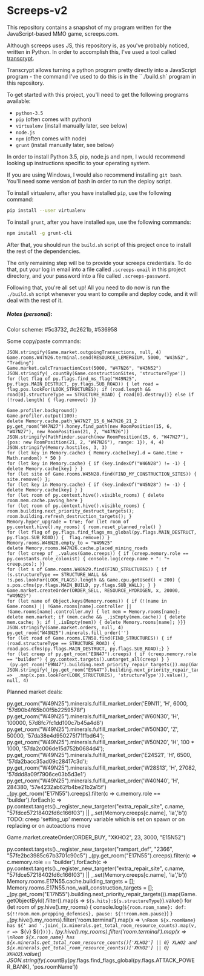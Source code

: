 Screeps-v2
==========

This repository contains a snapshot of my program written for the JavaScript-based MMO game, screeps.com.

Although screeps uses JS, this repository is, as you've probably noticed, written in Python. In order to accomplish this,
I've used a tool called [transcrypt](transcrypt.com).

Transcrypt allows turning a python program pretty directly into a JavaScript program - the command I've used to do this
is in the ``./build.sh` program in this repository.

To get started with this project, you'll need to get the following programs available:
- `python-3.5`
- `pip` (often comes with python)
- `virtualenv` (install manually later, see below)
- `node.js`
- `npm` (often comes with node)
- `grunt` (install manually later, see below)

In order to install Python 3.5, pip, node.js and npm, I would recommend looking up instructions specific to your
operating system.

If you are using Windows, I would also recommend installing `git bash`. You'll need some version of bash in order to run
the deploy script.

To install virtualenv, after you have installed `pip`, use the following command:

```sh
pip install --user virtualenv
```

To install `grunt`, after you have installed `npm`, use the following commands:
```sh
npm install -g grunt-cli
```

After that, you should run the `build.sh` script of this project once to install the rest of the dependencies.

The only remaining step will be to provide your screeps credentials. To do that, put your log in email into a file
called `.screeps-email` in this project directory, and your password into a file called `.screeps-password`.

Following that, you're all set up! All you need to do now is run the `./build.sh` script whenever you want to compile
and deploy code, and it will deal with the rest of it.


##### Notes (personal):

Color scheme: #5c3732, #c2621b, #536958

Some copy/paste commands:

```
JSON.stringify(Game.market.outgoingTransactions, null, 4)
Game.rooms.W47N26.terminal.send(RESOURCE_LEMERGIUM, 5000, "W43N52", "Trading")
Game.market.calcTransactionCost(5000, "W47N26", "W43N52")
JSON.stringify(_.countBy(Game.constructionSites, 'structureType'))
for (let flag of py.flags.find_ms_flag("W49N25", py.flags.MAIN_DESTRUCT, py.flags.SUB_ROAD)) { let road = flag.pos.lookFor(LOOK_STRUCTURES); if (road.length && road[0].structureType == STRUCTURE_ROAD) { road[0].destroy()} else if (!road.length) { flag.remove() }}

Game.profiler.background()
Game.profiler.output(100);
delete Memory.cache.path_W47N27_15_6_W47N26_21_2
py.get_room("W47N27").honey.find_path(new RoomPosition(15, 6, "W47N27"), new RoomPosition(21, 2, "W47N26"))
JSON.stringify(PathFinder.search(new RoomPosition(15, 6, "W47N27"), {pos: new RoomPosition(21, 2, "W47N26"), range: 1}), 4, 4)
JSON.stringify(Memory.hostiles, 3, 3)
for (let key in Memory.cache) { Memory.cache[key].d = Game.time + Math.random() * 50 }
for (let key in Memory.cache) { if (key.indexOf("W46N28") != -1) { delete Memory.cache[key] } }
for (let site of Game.rooms.W45N28.find(FIND_MY_CONSTRUCTION_SITES)) { site.remove() };
for (let key in Memory.cache) { if (key.indexOf("W45N28") != -1) { delete Memory.cache[key] } }
for (let room of py.context.hive().visible_rooms) { delete room.mem.cache.paving_here }
for (let room of py.context.hive().visible_rooms) { room.building.next_priority_destruct_targets(); room.building.refresh_destruction_targets(); }
Memory.hyper_upgrade = true; for (let room of py.context.hive().my_rooms) { room.reset_planned_role() }
for (let flag of py.flags.find_flags_ms_global(py.flags.MAIN_DESTRUCT, py.flags.SUB_ROAD)) {  flag.remove() }
Memory.rooms.W46N28.empty_to = "W49N25"
delete Memory.rooms.W47N26.cache.placed_mining_roads
for (let creep of _.values(Game.creeps)) { if (creep.memory.role == py.constants.role_colonist) { console.log(creep.name + ": "+ creep.pos); }}
for (let s of Game.rooms.W48N29.find(FIND_STRUCTURES)) { if (s.structureType == STRUCTURE_WALL && !s.pos.lookFor(LOOK_FLAGS).length && Game.cpu.getUsed() < 200) { s.pos.cfms(py.flags.MAIN_BUILD, py.flags.SUB_WALL); } }
Game.market.createOrder(ORDER_SELL, RESOURCE_HYDROGEN, x, 20000, "W49N25")
for (let name of Object.keys(Memory.rooms)) { if (!(name in Game.rooms) || !Game.rooms[name].controller || !Game.rooms[name].controller.my) { let mem = Memory.rooms[name]; delete mem.market; if (mem.cache && _.isEmpty(mem.cache)) { delete mem.cache; }; if (_.isEmpty(mem)) { delete Memory.rooms[name]; }}}
JSON.stringify(Game.market.orders, null, 4)
py.get_room("W49N25").minerals.fill_order('')
for (let road of Game.rooms.E7N58.find(FIND_STRUCTURES)) { if (road.structureType == STRUCTURE_ROAD) { road.pos.cfms(py.flags.MAIN_DESTRUCT, py.flags.SUB_ROAD);} }
for (let creep of py.get_room("E9N47").creeps) { if (creep.memory.role == "builder") { py.context.targets().untarget_all(creep) } }
_(py.get_room("E9N47").building.next_priority_repair_targets()).map(Game.getObjectById).filter().map('hits').value()
JSON.stringify(_(py.get_room("E9N47").building.next_priority_repair_targets()).map(Game.getObjectById).filter().map(x => _.map(x.pos.lookFor(LOOK_STRUCTURES), 'structureType')).value(), null, 4)
```

Planned market deals:

py.get_room("W49N25").minerals.fulfill_market_order('E9N11', 'H', 6000, '57d90b4f65b00f5b2259578f')
py.get_room("W49N25").minerals.fulfill_market_order('W60N30', 'H', 100000, 57d8fc7fc1dd100c7b45a4d8')
py.get_room("W49N25").minerals.fulfill_market_order('W50N30', 'Z', 50000, '57da38e4d950275f71ffbd64');
py.get_room("W49N25").minerals.fulfill_market_order('W50N20', 'H', 100 * 1000, '57da2c006de15d752b0684d4');
py.get_room("W49N25").minerals.fulfill_market_order('E24S21', 'H', 6500, '57da2bacc35ad09c28417c3d');
py.get_room("W49N25").minerals.fulfill_market_order('W28S13', 'H', 27082, '57ddd8a09f7906ce03b5d3e1')
py.get_room("W49N25").minerals.fulfill_market_order('W40N40', 'H', 284380, '57e4232ab62fb4be21b2a15f')
_(py.get_room("E17N55").creeps).filter(c => c.memory.role == 'builder').forEach(c => py.context.targets()._register_new_targeter("extra_repair_site", c.name, "57fdce57218402fd6c166f03") || _.set(Memory.creeps[c.name], 'la','b'))
TODO: creep 'setting_up' memory variable which is set on spawn or on replacing or on autoactions move

Game.market.createOrder(ORDER_BUY, "XKHO2", 23, 3000, "E15N52")

py.context.targets()._register_new_targeter("rampart_def", "2366", "57fe2bc3985c67b3701c90c5")
_(py.get_room("E17N55").creeps).filter(c => c.memory.role == 'builder').forEach(c => py.context.targets()._register_new_targeter("extra_repair_site", c.name, "57fdce57218402fd6c166f03") || _.set(Memory.creeps[c.name], 'la','b'))
Memory.rooms.E17N55.cache.building_targets = []; Memory.rooms.E17N55.non_wall_construction_targets = [];
_(py.get_room("E17N55").building.next_priority_repair_targets()).map(Game.getObjectById).filter().map(s => `${s.hits}:${s.structureType}`).value()
for (let room of py.hive().my_rooms) { console.log(`${room.room_name}: def: ${!!room.mem.prepping_defenses}, pause: ${!!room.mem.pause}`) }
_(py.hive().my_rooms).filter('room.terminal').map(x => `\nRoom ${x.roomName} has ${' and '.join(_(x.minerals.get_total_room_resource_counts).map(v, r => `${v} ${r}`))}.`
_(py.hive().my_rooms).filter('room.terminal').map(x => `\nRoom ${x.room_name} has ${x.minerals.get_total_room_resource_counts()['XLHO2'] || 0} XLHO2 and ${x.minerals.get_total_room_resource_counts()['XKHO2'] || 0} XKHO2`).value()
JSON.stringify(_.countBy(py.flags.find_flags_global(py.flags.ATTACK_POWER_BANK), 'pos.roomName'))
